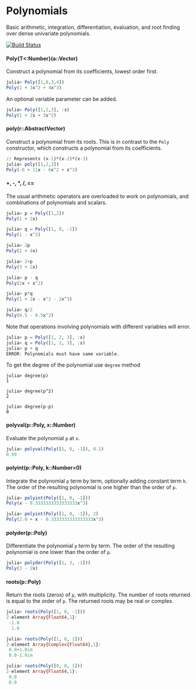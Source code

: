 # Polynomials

Basic arithmetic, integration, differentiation, evaluation, and root finding over dense univariate polynomials.

[![Build Status](https://travis-ci.org/Keno/Polynomials.jl.png?branch=master)](https://travis-ci.org/Keno/Polynomials.jl)

#### Poly{T<:Number}(a::Vector)
Construct a polynomial from its coefficients, lowest order first.
```julia
julia> Poly([1,0,3,4])
Poly(1 + 3x^2 + 4x^3)
```

An optional variable parameter can be added.
```julia
julia> Poly([1,2,3], :s)
Poly(1 + 2s + 3s^2)
```

#### poly(r::AbstractVector)
Construct a polynomial from its roots. This is in contrast to the `Poly` constructor, which constructs a polynomial from its coefficients.
```julia
// Represents (x-1)*(x-2)*(x-3)
julia> poly([1,2,3])
Poly(-6 + 11x - 6x^2 + x^3)
```

#### +, -, *, /, ==

The usual arithmetic operators are overloaded to work on polynomials, and combinations of polynomials and scalars.
```julia
julia> p = Poly([1,2])
Poly(1 + 2x)

julia> q = Poly([1, 0, -1])
Poly(1 - x^2)

julia> 2p
Poly(2 + 4x)

julia> 2+p
Poly(3 + 2x)

julia> p - q
Poly(2x + x^2)

julia> p*q
Poly(1 + 2x - x^2 - 2x^3)

julia> q/2
Poly(0.5 - 0.5x^2)
```

Note that operations involving polynomials with different variables will error.
```julia
julia> p = Poly([1, 2, 3], :x)
julia> q = Poly([1, 2, 3], :s)
julia> p + q
ERROR: Polynomials must have same variable.
```

To get the degree of the polynomial use `degree` method
```
julia> degree(p)
1

julia> degree(p^2)
2

julia> degree(p-p)
0
```

#### polyval(p::Poly, x::Number)
Evaluate the polynomial `p` at `x`.

```julia
julia> polyval(Poly([1, 0, -1]), 0.1)
0.99
```

#### polyint(p::Poly, k::Number=0)
Integrate the polynomial `p` term by term, optionally adding constant term `k`. The order of the resulting polynomial is one higher than the order of `p`.
```julia
julia> polyint(Poly([1, 0, -1]))
Poly(x - 0.3333333333333333x^3)

julia> polyint(Poly([1, 0, -1]), 2)
Poly(2.0 + x - 0.3333333333333333x^3)
```

#### polyder(p::Poly)
Differentiate the polynomial `p` term by term. The order of the resulting polynomial is one lower than the order of `p`.
```julia
julia> polyder(Poly([1, 3, -1]))
Poly(3 - 2x)
```

#### roots(p::Poly)
Return the roots (zeros) of `p`, with multiplicity. The number of roots returned is equal to the order of `p`. The returned roots may be real or complex.

```julia
julia> roots(Poly([1, 0, -1]))
2-element Array{Float64,1}:
 -1.0
  1.0

julia> roots(Poly([1, 0, 1]))
2-element Array{Complex{Float64},1}:
 0.0+1.0im
 0.0-1.0im

julia> roots(Poly([0, 0, 1]))
2-element Array{Float64,1}:
 0.0
 0.0
```
